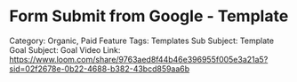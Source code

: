 # Form Submit from Google - Template

Category: Organic, Paid
Feature Tags: Templates
Sub Subject: Template Goal
Subject: Goal
Video Link: https://www.loom.com/share/9763aed8f44b46e396955f005e3a21a5?sid=02f2678e-0b22-4688-b382-43bcd859aa6b